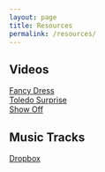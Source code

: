 ```yaml
---
layout: page
title: Resources
permalink: /resources/
---
```


<h2>Videos</h2>

[Fancy Dress](https://drive.google.com/drive/folders/19mBSS5xT6ayaqaiVR5aI6qkFCaqa6-DI)
<br>
[Toledo Surprise](https://drive.google.com/drive/folders/1ie0JgmZkMlG2qFsuTdqIyZmD9q8fjMKN)
<br>
[Show Off](https://drive.google.com/file/d/1gHBnBFRp1u6tZWZPB3ET6caAT7dbUTdp/view?usp=sharing)


<h2>Music Tracks</h2>

[Dropbox](https://www.dropbox.com/scl/fo/cxuc2wkl7tpjjb118x8bh/h/Music%20Tracks?dl=0&subfolder_nav_tracking=1)